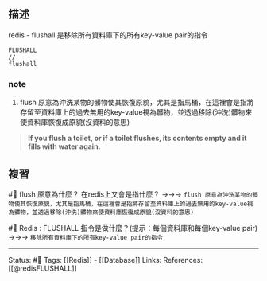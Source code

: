 
## 描述
redis - flushall 是移除所有資料庫下的所有key-value pair的指令


```
FLUSHALL
//
flushall
```

### note
1. flush 原意為沖洗某物的髒物使其恢復原貌，尤其是指馬桶，在這裡會是指將存留至資料庫上的過去無用的key-value視為髒物，並透過移除(沖洗)髒物來使資料庫恢復成原貌(沒資料的意思)
> **If you flush a toilet, or if a toilet flushes, its contents empty and it fills with water again.**

## 複習
#🧠 flush 原意為什麼？ 在redis上又會是指什麼？ ->->-> `flush 原意為沖洗某物的髒物使其恢復原貌，尤其是指馬桶，在這裡會是指將存留至資料庫上的過去無用的key-value視為髒物，並透過移除(沖洗)髒物來使資料庫恢復成原貌(沒資料的意思)`
<!--SR:!2022-09-10,58,250-->

#🧠 Redis : FLUSHALL 指令是做什麼？(提示：每個資料庫和每個key-value pair) ->->-> `移除所有資料庫下的所有key-value pair的指令`
<!--SR:!2022-09-29,71,250-->

---
Status: #🌱 
Tags:
[[Redis]] - [[Database]]
Links:
References:
[[@redisFLUSHALL]]